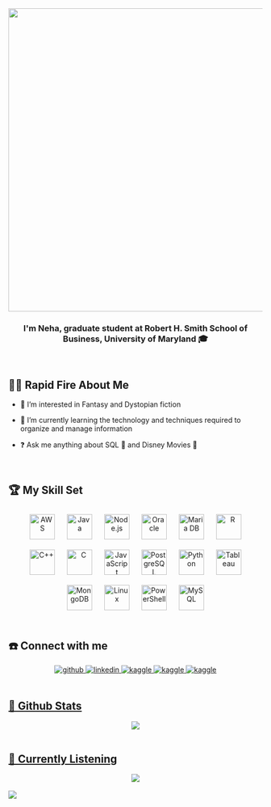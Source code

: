 <div align="center">
<img src="https://rishavanand.github.io/static/images/greetings.gif" align="center" height="" width="600" />
</div>  
  
### <div align="center">I'm Neha, graduate student at Robert H. Smith School of Business, University of Maryland 🎓</div>  
  

<br>  

## 💁‍♀️ Rapid Fire About Me

- 👀 I’m interested in Fantasy and Dystopian fiction  
  

- 🌱 I’m currently learning the technology and techniques required to organize and manage information  
  

- ❓ Ask me anything about SQL 📝 and Disney Movies 🎥  
  

<br/>  


## 🏆 My Skill Set  
<div align="center">  
<img style="margin: 10px" src="https://profilinator.rishav.dev/skills-assets/amazonwebservices-original-wordmark.svg" alt="AWS" height="50" />  
<img style="margin: 10px" src="https://profilinator.rishav.dev/skills-assets/java-original-wordmark.svg" alt="Java" height="50" />  
<img style="margin: 10px" src="https://profilinator.rishav.dev/skills-assets/nodejs-original-wordmark.svg" alt="Node.js" height="50" />  
<img style="margin: 10px" src="https://profilinator.rishav.dev/skills-assets/oracle-original.svg" alt="Oracle" height="50" />  
<img style="margin: 10px" src="https://profilinator.rishav.dev/skills-assets/mariadb.png" alt="Maria DB" height="50" />  
<img style="margin: 10px" src="https://profilinator.rishav.dev/skills-assets/r.svg" alt="R" height="50" />  
<img style="margin: 10px" src="https://profilinator.rishav.dev/skills-assets/cplusplus-original.svg" alt="C++" height="50" />  
<img style="margin: 10px" src="https://profilinator.rishav.dev/skills-assets/c-original.svg" alt="C" height="50" />  
<img style="margin: 10px" src="https://profilinator.rishav.dev/skills-assets/javascript-original.svg" alt="JavaScript" height="50" />  
<img style="margin: 10px" src="https://profilinator.rishav.dev/skills-assets/postgresql-original-wordmark.svg" alt="PostgreSQL" height="50" />  
<img style="margin: 10px" src="https://profilinator.rishav.dev/skills-assets/python-original.svg" alt="Python" height="50" />  
<img style="margin: 10px" src="https://profilinator.rishav.dev/skills-assets/tableau.svg" alt="Tableau" height="50" />  
<img style="margin: 10px" src="https://profilinator.rishav.dev/skills-assets/mongodb-original-wordmark.svg" alt="MongoDB" height="50" />  
<img style="margin: 10px" src="https://profilinator.rishav.dev/skills-assets/linux-original.svg" alt="Linux" height="50" />  
<img style="margin: 10px" src="https://profilinator.rishav.dev/skills-assets/powershell.png" alt="PowerShell" height="50" />  
<img style="margin: 10px" src="https://profilinator.rishav.dev/skills-assets/mysql-original-wordmark.svg" alt="MySQL" height="50" />  
</div>  

<br/>  


## ☎️ Connect with me  
<div align="center">
<a href="https://github.com/Neha-Ambekar" target="_blank">
<img src=https://img.shields.io/badge/github-%2324292e.svg?&style=for-the-badge&logo=github&logoColor=white alt=github style="margin-bottom: 5px;" />
</a>
<a href="https://www.linkedin.com/in/nehaambekar/" target="_blank">
<img src=https://img.shields.io/badge/linkedin-%231E77B5.svg?&style=for-the-badge&logo=linkedin&logoColor=white alt=linkedin style="margin-bottom: 5px;" />
</a>
<a href="https://www.kaggle.com/nehaambekar" target="_blank">
<img src=https://img.shields.io/badge/kaggle-%2344BAE8.svg?&style=for-the-badge&logo=kaggle&logoColor=white alt=kaggle style="margin-bottom: 5px;" />
</a>  
<a href="https://mail.google.com/mail/?view=cm&source=mailto&to=asneha1996@gmail.com" target="_blank">
<img src=https://img.shields.io/badge/Gmail-D14836?style=for-the-badge&logo=gmail&logoColor=white alt=kaggle style="margin-bottom: 5px;" />
</a>  
<a href="https://www.goodreads.com/nehaambekar" target="_blank">  
<img src=https://img.shields.io/badge/Goodreads-372213?style=for-the-badge&logo=goodreads&logoColor=white alt=kaggle style="margin-bottom: 5px;" />
</div>  
  

<br/>  


## 🚀 Github Stats  
<div align="center"><img src="https://github-readme-stats.vercel.app/api?username=Neha-Ambekar&show_icons=true&count_private=true&hide_border=true" align="center" /></div>  

<br/>  


## 🎵 Currently Listening
<div align="center"><img src="https://spotify-github-profile.vercel.app/api/view?uid=asneha96&cover_image=true&theme=natemoo-re&bar_color=a64eb1&bar_color_cover=true" /></div>  

<br/>  

<div align="left">
<img src="https://komarev.com/ghpvc/?username=Neha-Ambekar&&style=flat-square" align="left" />
</div>  

<br />

